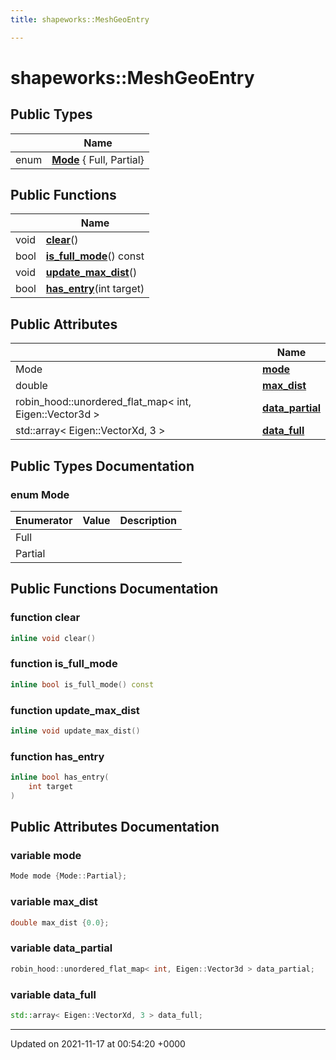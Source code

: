 ```yaml
---
title: shapeworks::MeshGeoEntry

---
```


# shapeworks::MeshGeoEntry





## Public Types

|                | Name           |
| -------------- | -------------- |
| enum| **[Mode](../Classes/structshapeworks_1_1MeshGeoEntry.md#enum-mode)** { Full, Partial} |

## Public Functions

|                | Name           |
| -------------- | -------------- |
| void | **[clear](../Classes/structshapeworks_1_1MeshGeoEntry.md#function-clear)**() |
| bool | **[is_full_mode](../Classes/structshapeworks_1_1MeshGeoEntry.md#function-is-full-mode)**() const |
| void | **[update_max_dist](../Classes/structshapeworks_1_1MeshGeoEntry.md#function-update-max-dist)**() |
| bool | **[has_entry](../Classes/structshapeworks_1_1MeshGeoEntry.md#function-has-entry)**(int target) |

## Public Attributes

|                | Name           |
| -------------- | -------------- |
| Mode | **[mode](../Classes/structshapeworks_1_1MeshGeoEntry.md#variable-mode)**  |
| double | **[max_dist](../Classes/structshapeworks_1_1MeshGeoEntry.md#variable-max-dist)**  |
| robin_hood::unordered_flat_map< int, Eigen::Vector3d > | **[data_partial](../Classes/structshapeworks_1_1MeshGeoEntry.md#variable-data-partial)**  |
| std::array< Eigen::VectorXd, 3 > | **[data_full](../Classes/structshapeworks_1_1MeshGeoEntry.md#variable-data-full)**  |

## Public Types Documentation

### enum Mode

| Enumerator | Value | Description |
| ---------- | ----- | ----------- |
| Full | |   |
| Partial | |   |




## Public Functions Documentation

### function clear

```cpp
inline void clear()
```


### function is_full_mode

```cpp
inline bool is_full_mode() const
```


### function update_max_dist

```cpp
inline void update_max_dist()
```


### function has_entry

```cpp
inline bool has_entry(
    int target
)
```


## Public Attributes Documentation

### variable mode

```cpp
Mode mode {Mode::Partial};
```


### variable max_dist

```cpp
double max_dist {0.0};
```


### variable data_partial

```cpp
robin_hood::unordered_flat_map< int, Eigen::Vector3d > data_partial;
```


### variable data_full

```cpp
std::array< Eigen::VectorXd, 3 > data_full;
```


-------------------------------

Updated on 2021-11-17 at 00:54:20 +0000